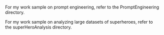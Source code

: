 For my work sample on prompt engineering, refer to the PromptEngineering directory.

For my work sample on analyzing large datasets of superheroes, refer to the superHeroAnalysis directory.
